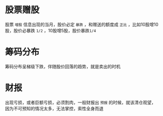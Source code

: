 
# 股票赠股 
股票 ```增股``` 信息出现的当月，股价必定 ```暴跌``` ，和赠送的额度成 ```正比``` ，比如10股增10股，股价必暴跌 ```1/2``` ，10股增5股，股价暴跌```1/4```

# 筹码分布
筹码分布呈梯级下跌，伴随股价回落的趋势，就是卖出的时机

# 财报
出现亏损，或者巨额亏损，必须割肉，一般财报出 ```预报``` 的时候，就该清仓观望，因为不可预知的情况太多，无法掌控，索性全身而退

# 